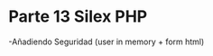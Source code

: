 Parte 13 Silex PHP
=====================================

-Añadiendo Seguridad (user in memory + form html) 

